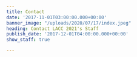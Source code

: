 ```yaml
---
title: Contact
date: '2017-11-01T03:00:00.000+00:00'
banner_image: "/uploads/2020/07/17/index.jpeg"
heading: Contact LACC 2021's Staff
publish_date: '2017-12-01T04:00:00.000+00:00'
show_staff: true

---
```

